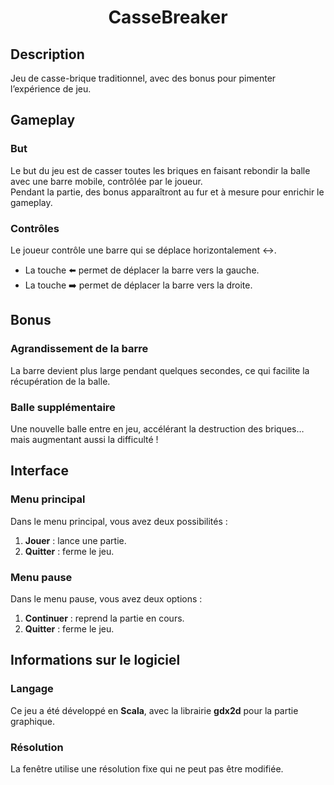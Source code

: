 <h1 align="center">CasseBreaker</h1>

## Description
Jeu de casse-brique traditionnel, avec des bonus pour pimenter l’expérience de jeu.

## Gameplay

### But
Le but du jeu est de casser toutes les briques en faisant rebondir la balle avec une barre mobile, contrôlée par le joueur.  
Pendant la partie, des bonus apparaîtront au fur et à mesure pour enrichir le gameplay.

### Contrôles
Le joueur contrôle une barre qui se déplace horizontalement ↔️.
- La touche ⬅️ permet de déplacer la barre vers la gauche.  
- La touche ➡️ permet de déplacer la barre vers la droite.

## Bonus

### Agrandissement de la barre
La barre devient plus large pendant quelques secondes, ce qui facilite la récupération de la balle.

### Balle supplémentaire
Une nouvelle balle entre en jeu, accélérant la destruction des briques… mais augmentant aussi la difficulté !

## Interface

### Menu principal
Dans le menu principal, vous avez deux possibilités :  
1. **Jouer** : lance une partie.  
2. **Quitter** : ferme le jeu.

### Menu pause
Dans le menu pause, vous avez deux options :  
1. **Continuer** : reprend la partie en cours.  
2. **Quitter** : ferme le jeu.

## Informations sur le logiciel

### Langage
Ce jeu a été développé en **Scala**, avec la librairie **gdx2d** pour la partie graphique.

### Résolution
La fenêtre utilise une résolution fixe qui ne peut pas être modifiée.

